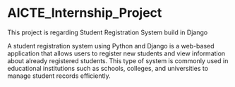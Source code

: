 # AICTE_Internship_Project
This project is regarding Student Registration System build in Django 


A student registration system using Python and Django is a web-based application that allows users to register new students and view information about already registered students. This type of system is commonly used in educational institutions such as schools, colleges, and universities to manage student records efficiently. 